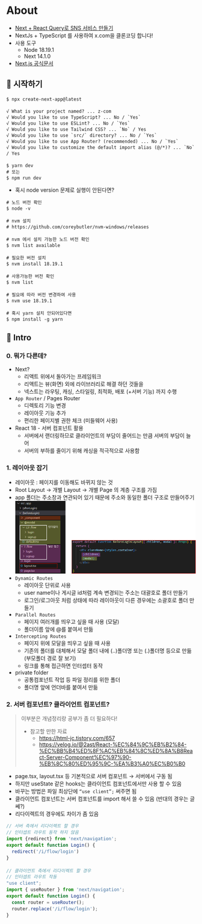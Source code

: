 # About
- [Next + React Query로 SNS 서비스 만들기](https://inf.run/CkkYA)
- NextJs + TypeScript 를 사용하여 x.com을 클론코딩 합니다!
- 사용 도구
  - Node 18.19.1
  - Next 14.1.0
- [Next.js 공식문서](https://nextjs.org/docs)

## 🎁 시작하기
```shell
$ npx create-next-app@latest

√ What is your project named? ... z-com
√ Would you like to use TypeScript? ... No / `Yes`
√ Would you like to use ESLint? ... No / `Yes`
√ Would you like to use Tailwind CSS? ... `No` / Yes
√ Would you like to use `src/` directory? ... No / `Yes`
√ Would you like to use App Router? (recommended) ... No / `Yes`
√ Would you like to customize the default import alias (@/*)? ... `No` / Yes

$ yarn dev
# 또는 
$ npm run dev
```
- 혹시 node version 문제로 실행이 안된다면?
```shell
# 노드 버전 확인
$ node -v

# nvm 설치
# https://github.com/coreybutler/nvm-windows/releases

# nvm 에서 설치 가능한 노드 버전 확인
$ nvm list available

# 필요한 버전 설치
$ nvm install 18.19.1

# 사용가능한 버전 확인
$ nvm list

# 필요에 따라 버전 변경하여 사용
$ nvm use 18.19.1

# 혹시 yarn 설치 안되어있다면
$ npm install -g yarn
```

## 🎁 Intro
### 0. 뭐가 다른데? 
- Next?
  - 리액트 위에서 돌아가는 프레임워크
  - 리액트는 뷰(화면) 외에 라이브러리로 해결 하던 것들을
  - 넥스트는 라우팅, 캐싱, 스타일링, 최적화, 배포 (+서버 기능) 까지 수행
- `App Router` / Pages Router
  - 디렉토리 기능 변경
  - 레이아웃 기능 추가
  - 편리한 페이지별 권한 체크 (미들웨어 사용)
- React 18 - 서버 컴포넌트 활용
  - 서버에서 랜더링하므로 클라이언트의 부담이 줄어드는 만큼 서버의 부담이 늘어
  - 서버의 부하를 줄이기 위해 캐싱을 적극적으로 사용함

### 1. 레이아웃 잡기
- 레이아웃 : 페이지를 이동해도 바뀌지 않는 것
- Root Layout → 개별 Layout → 개별 Page 의 계층 구조를 가짐
- app 폴더는 주소창과 연관되어 있기 때문에 주소와 동일한 폴더 구조로 만들어주기
![](./images/layout구조.png)
- `Dynamic Routes`
  - 레이아웃 단위로 사용
  - user name이나 게시글 id처럼 계속 변경되는 주소는 대괄호로 폴더 만들기
  - 로그인/로그아웃 처럼 상태에 따라 레이아웃이 다른 경우에는 소괄호로 폴더 만들기
- `Parallel Routes`
  - 페이지 여러개를 띄우고 싶을 때 사용 (모달)
  - 폴더이름 앞에 @를 붙여서 만듦
- `Intercepting Routes`
  - 페이지 위에 모달을 띄우고 싶을 때 사용
  - 기존의 폴더를 대체해서 모달 폴더 내에 (..)폴더명 또는 (.)폴더명  등으로 만듦 (부모폴더 경로 잘 보기)
  - 링크를 통해 접근하면 인터셉터 동작
- private folder 
  - 공통컴포넌트 작업 등 파일 정리를 위한 폴더
  - 폴더명 앞에 언더바를 붙여서 만듦

### 2. 서버 컴포넌트? 클라이언트 컴포넌트?
> 이부분은 개념정리랑 공부가 좀 더 필요하다!  
> - 참고할 만한 자료  
>   - https://html-jc.tistory.com/657  
>   - https://velog.io/@2ast/React-%EC%84%9C%EB%B2%84-%EC%BB%B4%ED%8F%AC%EB%84%8C%ED%8A%B8React-Server-Component%EC%97%90-%EB%8C%80%ED%95%9C-%EA%B3%A0%EC%B0%B0  

- page.tsx, layout.tsx 등 기본적으로 서버 컴포넌트 → 서버에서 구동 됨
- 하지만 useState 같은 hooks는 클라이언트 컴포넌트에서만 사용 할 수 있음
- 바꾸는 방법은 파일 최상단에 `“use client”;` 써주면 됨
- 클라이언트 컴포넌트는 서버 컴포넌트를 import 해서 쓸 수 있음 (반대의 경우는 글쎄?)
- 리다이렉트의 경우에도 차이가 좀 있음
```javascript
// 서버 측에서 리다이렉트 할 경우
// 인터셉트 라우트 동작 하지 않음
import {redirect} from 'next/navigation';
export default function Login() {
  redirect('/i/flow/login')
}

// 클라이언트 측에서 리다이렉트 할 경우
// 인터셉트 라우트 작동
"use client";
import { useRouter } from 'next/navigation';
export default function Login() {
  const router = useRouter();
  router.replace('/i/flow/login');
}
```
  